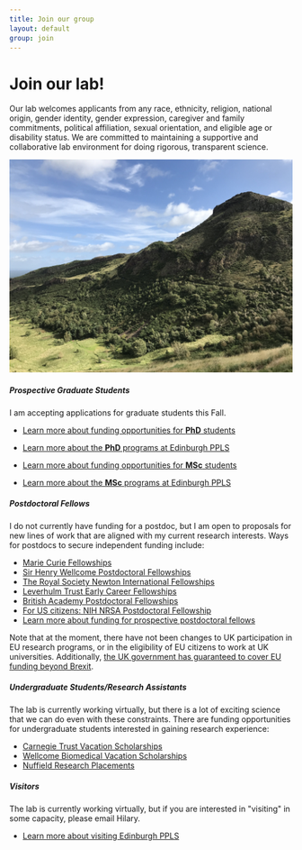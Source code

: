 ```yaml
---
title: Join our group
layout: default
group: join
---
```


# Join our lab!
Our lab welcomes applicants from any race, ethnicity, religion, national origin, gender identity, gender expression, caregiver and family commitments, political affiliation, sexual orientation, and eligible age or disability status. We are committed to maintaining a supportive and collaborative lab environment for doing rigorous, transparent science.
<br/>

<div class="col-md-7 order-md-1">
</div>
<div class="container px-2 max-width: 100%">
<img class="img-fluid mx-auto d-block" src="/static/img/Holyrood.png" alt="Holyrood">
</div>
 
##### Prospective Graduate Students

I am accepting applications for graduate students this Fall.  

  * [Learn more about funding opportunities for **PhD** students](https://www.ed.ac.uk/ppls/psychology/prospective/postgraduate/funding-research-students)
  * [Learn more about the **PhD** programs at Edinburgh PPLS](https://www.ed.ac.uk/ppls/psychology/prospective/postgraduate/psychology-phd-programme)


  * [Learn more about funding opportunities for **MSc** students](https://www.ed.ac.uk/ppls/psychology/prospective/postgraduate/funding-msc-students)
  * [Learn more about the **MSc** programs at Edinburgh PPLS](https://www.ed.ac.uk/ppls/psychology/prospective/postgraduate/msc)


##### Postdoctoral Fellows

I do not currently have funding for a postdoc, but I am open to proposals for new lines of work that are aligned with my current research interests. Ways for postdocs to secure independent funding include:

  * [Marie Curie Fellowships](https://ec.europa.eu/research/mariecurieactions/actions/individual-fellowships_en)
  * [Sir Henry Wellcome Postdoctoral Fellowships](https://wellcome.org/grant-funding/schemes/sir-henry-wellcome-postdoctoral-fellowships)
  * [The Royal Society Newton International Fellowships](https://ec.europa.eu/research/mariecurieactions/actions/individual-fellowships_en)
  * [Leverhulm Trust Early Career Fellowships](https://www.leverhulme.ac.uk/early-career-fellowships)
  * [British Academy Postdoctoral Fellowships](https://www.thebritishacademy.ac.uk/funding/postdoctoral-fellowships/)
  * [For US citizens: NIH NRSA Postdoctoral Fellowship](https://researchtraining.nih.gov/programs/fellowships/F32)
  * [Learn more about funding for prospective postdoctoral fellows](https://ppls.ed.ac.uk/shared/postdoctoral-fellowships/)

Note that at the moment, there have not been changes to UK participation in EU research programs, or in the eligibility of EU citizens to work at UK universities. Additionally, [the UK government has guaranteed to cover EU funding beyond Brexit](https://www.gov.uk/government/news/chancellor-philip-hammond-guarantees-eu-funding-beyond-date-uk-leaves-the-eu).


##### Undergraduate Students/Research Assistants
The lab is currently working virtually, but there is a lot of exciting science that we can do even with these constraints. There are funding opportunities for undergraduate students interested in gaining research experience:
  * [Carnegie Trust Vacation Scholarships](https://www.carnegie-trust.org/award-schemes/vacation-scholarships/)
  * [Wellcome Biomedical Vacation Scholarships](https://wellcome.org/grant-funding/schemes/biomedical-vacation-scholarships)
  * [Nuffield Research Placements](https://www.nuffieldfoundation.org/students-teachers/nuffield-research-placements)


##### Visitors
The lab is currently working virtually, but if you are interested in "visiting" in some capacity, please email Hilary. 
* [Learn more about visiting Edinburgh PPLS](https://www.ed.ac.uk/ppls/psychology/research/academic-visitors)
